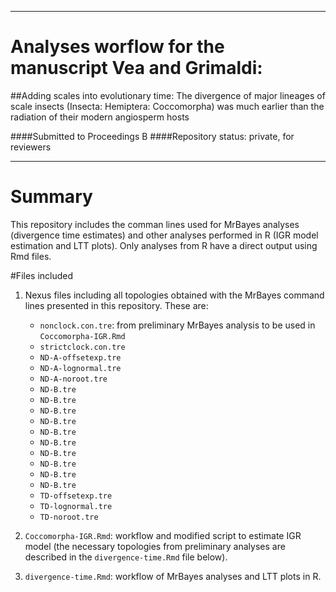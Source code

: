 ------------------------------
# Analyses worflow for the manuscript Vea and Grimaldi: 
##Adding scales into evolutionary time:  The divergence of major lineages of scale insects (Insecta: Hemiptera: Coccomorpha) was much earlier than the radiation of their modern angiosperm hosts

####Submitted to Proceedings B
####Repository status: private, for reviewers

-----------------------------



# Summary
This repository includes the comman lines used for MrBayes analyses (divergence time estimates) and other analyses performed in R (IGR model estimation and LTT plots). Only analyses from R have a direct output using Rmd files.


#Files included
1. Nexus files including all topologies obtained with the MrBayes command lines presented in this repository. These are:
	- `nonclock.con.tre`: from preliminary MrBayes analysis to be used in `Coccomorpha-IGR.Rmd`
	- `strictclock.con.tre`
	- `ND-A-offsetexp.tre`
	- `ND-A-lognormal.tre`
	- `ND-A-noroot.tre`
	- `ND-B.tre`
	- `ND-B.tre`
	- `ND-B.tre`
	- `ND-B.tre`
	- `ND-B.tre`
	- `ND-B.tre`
	- `ND-B.tre`
	- `ND-B.tre`
	- `ND-B.tre`
	- `ND-B.tre`
	- `TD-offsetexp.tre`
	- `TD-lognormal.tre`
	- `TD-noroot.tre`


2. `Coccomorpha-IGR.Rmd`: workflow and modified script to estimate IGR model (the necessary topologies from preliminary analyses are described in the `divergence-time.Rmd` file below).
3. `divergence-time.Rmd`: workflow of MrBayes analyses and LTT plots in R.